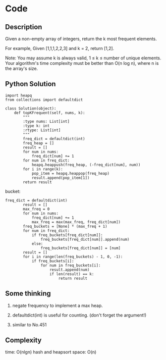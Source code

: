 # Code

## Description

Given a non-empty array of integers, return the k most frequent elements.

For example,
Given [1,1,1,2,2,3] and k = 2, return [1,2].

Note:
You may assume k is always valid, 1 ≤ k ≤ number of unique elements.
Your algorithm's time complexity must be better than O(n log n), where n is the array's size.

## Python Solution
```
import heapq
from collections import defaultdict

class Solution(object):
    def topKFrequent(self, nums, k):
        """
        :type nums: List[int]
        :type k: int
        :rtype: List[int]
        """
        freq_dict = defaultdict(int)
        freq_heap = []
        result = []
        for num in nums:
            freq_dict[num] += 1
        for num in freq_dict:
            heapq.heappush(freq_heap, (-freq_dict[num], num))
        for i in range(k):
            pop_item = heapq.heappop(freq_heap)
            result.append(pop_item[1])
        return result
```

bucket:
```
freq_dict = defaultdict(int)
        result = []
        max_freq = 0
        for num in nums:
            freq_dict[num] += 1
            max_freq = max(max_freq, freq_dict[num])
        freq_buckets = [None] * (max_freq + 1)
        for num in freq_dict:
            if freq_buckets[freq_dict[num]]:
                freq_buckets[freq_dict[num]].append(num)
            else:
                freq_buckets[freq_dict[num]] = [num]
        result = []
        for i in range(len(freq_buckets) - 1, 0, -1):
            if freq_buckets[i]:
                for num in freq_buckets[i]:
                    result.append(num)
                    if len(result) == k:
                        return result
```
## Some thinking

1. negate frequency to implement a max heap.

2. defaultdict(int) is useful for counting. (don't forget the argument!)

3. similar to No.451

## Complexity

time: O(nlgn) hash and heapsort
space: O(n)
